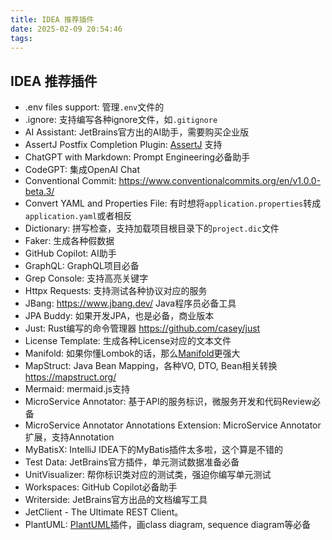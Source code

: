 ```yaml
---
title: IDEA 推荐插件
date: 2025-02-09 20:54:46
tags:
---
```


## IDEA 推荐插件

- .env files support: 管理`.env`文件的
- .ignore: 支持编写各种ignore文件，如`.gitignore`
- AI Assistant: JetBrains官方出的AI助手，需要购买企业版
- AssertJ Postfix Completion Plugin: [AssertJ](https://assertj.github.io/doc/) 支持
- ChatGPT with Markdown: Prompt Engineering必备助手
- CodeGPT: 集成OpenAI Chat
- Conventional Commit: https://www.conventionalcommits.org/en/v1.0.0-beta.3/
- Convert YAML and Properties File: 有时想将`application.properties`转成`application.yaml`或者相反
- Dictionary: 拼写检查，支持加载项目根目录下的`project.dic`文件
- Faker: 生成各种假数据
- GitHub Copilot: AI助手
- GraphQL: GraphQL项目必备
- Grep Console: 支持高亮关键字
- Httpx Requests: 支持测试各种协议对应的服务
- JBang: https://www.jbang.dev/ Java程序员必备工具
- JPA Buddy: 如果开发JPA，也是必备，商业版本
- Just: Rust编写的命令管理器 https://github.com/casey/just
- License Template: 生成各种License对应的文本文件
- Manifold: 如果你懂Lombok的话，那么[Manifold](https://github.com/manifold-systems/manifold)更强大
- MapStruct: Java Bean Mapping，各种VO, DTO, Bean相关转换 https://mapstruct.org/
- Mermaid: mermaid.js支持
- MicroService Annotator: 基于API的服务标识，微服务开发和代码Review必备
- MicroService Annotator Annotations Extension: MicroService Annotator扩展，支持Annotation
- MyBatisX: IntelliJ IDEA下的MyBatis插件太多啦，这个算是不错的
- Test Data: JetBrains官方插件，单元测试数据准备必备
- UnitVisualizer: 帮你标识类对应的测试类，强迫你编写单元测试
- Workspaces: GitHub Copilot必备助手
- Writerside: JetBrains官方出品的文档编写工具
- JetClient - The Ultimate REST Client。
- PlantUML: [PlantUML](https://plantuml.com/zh/)插件，画class diagram, sequence diagram等必备
